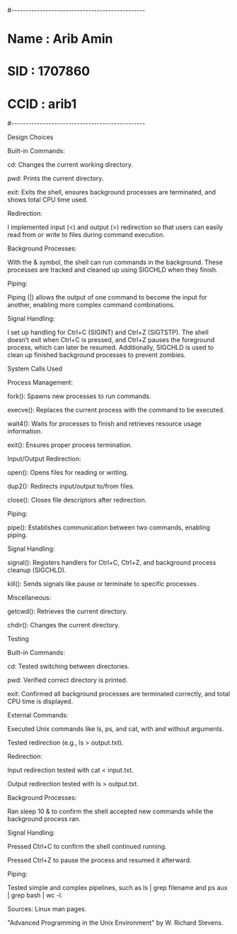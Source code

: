 #-----------------------------------------------
# Name : Arib Amin
# SID : 1707860
# CCID : arib1
#-----------------------------------------------

Design Choices

Built-in Commands:

cd: Changes the current working directory.

pwd: Prints the current directory.

exit: Exits the shell, ensures background processes are terminated, and shows total CPU time used.

Redirection:

I implemented input (<) and output (>) redirection so that users can easily read from or write to files during command execution.

Background Processes:

With the & symbol, the shell can run commands in the background. These processes are tracked and cleaned up using SIGCHLD when they finish.

Piping:

Piping (|) allows the output of one command to become the input for another, enabling more complex command combinations.

Signal Handling:

I set up handling for Ctrl+C (SIGINT) and Ctrl+Z (SIGTSTP). The shell doesn’t exit when Ctrl+C is pressed, and Ctrl+Z pauses the foreground process, which can later be resumed. Additionally, SIGCHLD is used to clean up finished background processes to prevent zombies.

System Calls Used

Process Management:

fork(): Spawns new processes to run commands.

execve(): Replaces the current process with the command to be executed.

wait4(): Waits for processes to finish and retrieves resource usage information.

exit(): Ensures proper process termination.

Input/Output Redirection:

open(): Opens files for reading or writing.

dup2(): Redirects input/output to/from files.

close(): Closes file descriptors after redirection.

Piping:

pipe(): Establishes communication between two commands, enabling piping.

Signal Handling:

signal(): Registers handlers for Ctrl+C, Ctrl+Z, and background process cleanup (SIGCHLD).

kill(): Sends signals like pause or terminate to specific processes.

Miscellaneous:

getcwd(): Retrieves the current directory.

chdir(): Changes the current directory.

Testing

Built-in Commands:

cd: Tested switching between directories.

pwd: Verified correct directory is printed.

exit: Confirmed all background processes are terminated correctly, and total CPU time is displayed.

External Commands:

Executed Unix commands like ls, ps, and cat, with and without arguments.

Tested redirection (e.g., ls > output.txt).

Redirection:

Input redirection tested with cat < input.txt.

Output redirection tested with ls > output.txt.

Background Processes:

Ran sleep 10 & to confirm the shell accepted new commands while the background process ran.

Signal Handling:

Pressed Ctrl+C to confirm the shell continued running.

Pressed Ctrl+Z to pause the process and resumed it afterward.

Piping:

Tested simple and complex pipelines, such as ls | grep filename and ps aux | grep bash | wc -l.

Sources:
Linux man pages.

"Advanced Programming in the Unix Environment" by W. Richard Stevens.

